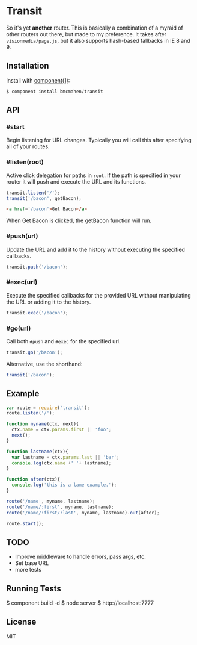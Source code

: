 
# Transit

  So it's yet __another__ router. This is basically a combination of a myraid of other routers out there, but made to my preference. It takes after `visionmedia/page.js`, but it also supports hash-based fallbacks in IE 8 and 9. 


## Installation

  Install with [component(1)](http://component.io):

    $ component install bmcmahen/transit

## API

### #start

Begin listening for URL changes. Typically you will call this after specifying all of your routes.

### #listen(root)

Active click delegation for paths in `root`. If the path is specified in your router it will push and execute the URL and its functions. 

```javascript
transit.listen('/');
transit('/bacon', getBacon);
```

```html
<a href='/bacon'>Get Bacon</a>
```

When Get Bacon is clicked, the getBacon function will run.

### #push(url)

Update the URL and add it to the history without executing the specified callbacks.

```javascript
transit.push('/bacon');
```

### #exec(url)

Execute the specified callbacks for the provided URL without manipulating the URL or adding it to the history.

```javascript
transit.exec('/bacon');
```

### #go(url)

Call both `#push` and `#exec` for the specified url.

```javascript
transit.go('/bacon');
```

Alternative, use the shorthand:

```javascript
transit('/bacon');
```


## Example

```javascript
var route = require('transit');
route.listen('/');

function myname(ctx, next){
  ctx.name = ctx.params.first || 'foo';
  next();
}

function lastname(ctx){
  var lastname = ctx.params.last || 'bar';
  console.log(ctx.name +' '+ lastname);
}

function after(ctx){
  console.log('this is a lame example.');
}

route('/name', myname, lastname);
route('/name/:first', myname, lastname);
route('/name/:first/:last', myname, lastname).out(after);

route.start();
```

## TODO

- Improve middleware to handle errors, pass args, etc.
- Set base URL
- more tests

## Running Tests

  $ component build -d
  $ node server
  $ http://localhost:7777

## License

  MIT
